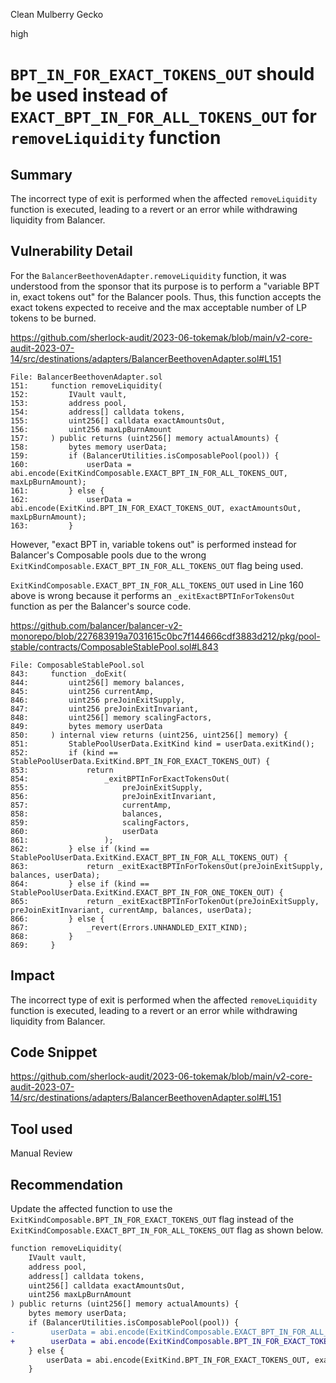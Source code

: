 Clean Mulberry Gecko

high

# `BPT_IN_FOR_EXACT_TOKENS_OUT` should be used instead of `EXACT_BPT_IN_FOR_ALL_TOKENS_OUT` for `removeLiquidity` function
## Summary

The incorrect type of exit is performed when the affected `removeLiquidity` function is executed, leading to a revert or an error while withdrawing liquidity from Balancer.

## Vulnerability Detail

For the `BalancerBeethovenAdapter.removeLiquidity` function, it was understood from the sponsor that its purpose is to perform a "variable BPT in, exact tokens out" for the Balancer pools. Thus, this function accepts the exact tokens expected to receive and the max acceptable number of LP tokens to be burned.

https://github.com/sherlock-audit/2023-06-tokemak/blob/main/v2-core-audit-2023-07-14/src/destinations/adapters/BalancerBeethovenAdapter.sol#L151


```solidity
File: BalancerBeethovenAdapter.sol
151:     function removeLiquidity(
152:         IVault vault,
153:         address pool,
154:         address[] calldata tokens,
155:         uint256[] calldata exactAmountsOut,
156:         uint256 maxLpBurnAmount
157:     ) public returns (uint256[] memory actualAmounts) {
158:         bytes memory userData;
159:         if (BalancerUtilities.isComposablePool(pool)) {
160:             userData = abi.encode(ExitKindComposable.EXACT_BPT_IN_FOR_ALL_TOKENS_OUT, maxLpBurnAmount);
161:         } else {
162:             userData = abi.encode(ExitKind.BPT_IN_FOR_EXACT_TOKENS_OUT, exactAmountsOut, maxLpBurnAmount);
163:         }
```

However,  "exact BPT in, variable tokens out" is performed instead for Balancer's Composable pools due to the wrong `ExitKindComposable.EXACT_BPT_IN_FOR_ALL_TOKENS_OUT` flag being used.

`ExitKindComposable.EXACT_BPT_IN_FOR_ALL_TOKENS_OUT` used in Line 160 above is wrong because it performs an `_exitExactBPTInForTokensOut` function as per the Balancer's source code.

https://github.com/balancer/balancer-v2-monorepo/blob/227683919a7031615c0bc7f144666cdf3883d212/pkg/pool-stable/contracts/ComposableStablePool.sol#L843

```solidity
File: ComposableStablePool.sol
843:     function _doExit(
844:         uint256[] memory balances,
845:         uint256 currentAmp,
846:         uint256 preJoinExitSupply,
847:         uint256 preJoinExitInvariant,
848:         uint256[] memory scalingFactors,
849:         bytes memory userData
850:     ) internal view returns (uint256, uint256[] memory) {
851:         StablePoolUserData.ExitKind kind = userData.exitKind();
852:         if (kind == StablePoolUserData.ExitKind.BPT_IN_FOR_EXACT_TOKENS_OUT) {
853:             return
854:                 _exitBPTInForExactTokensOut(
855:                     preJoinExitSupply,
856:                     preJoinExitInvariant,
857:                     currentAmp,
858:                     balances,
859:                     scalingFactors,
860:                     userData
861:                 );
862:         } else if (kind == StablePoolUserData.ExitKind.EXACT_BPT_IN_FOR_ALL_TOKENS_OUT) {
863:             return _exitExactBPTInForTokensOut(preJoinExitSupply, balances, userData);
864:         } else if (kind == StablePoolUserData.ExitKind.EXACT_BPT_IN_FOR_ONE_TOKEN_OUT) {
865:             return _exitExactBPTInForTokenOut(preJoinExitSupply, preJoinExitInvariant, currentAmp, balances, userData);
866:         } else {
867:             _revert(Errors.UNHANDLED_EXIT_KIND);
868:         }
869:     }
```

## Impact

The incorrect type of exit is performed when the affected `removeLiquidity` function is executed, leading to a revert or an error while withdrawing liquidity from Balancer.

## Code Snippet

https://github.com/sherlock-audit/2023-06-tokemak/blob/main/v2-core-audit-2023-07-14/src/destinations/adapters/BalancerBeethovenAdapter.sol#L151

## Tool used

Manual Review

## Recommendation

Update the affected function to use the `ExitKindComposable.BPT_IN_FOR_EXACT_TOKENS_OUT` flag instead of the `ExitKindComposable.EXACT_BPT_IN_FOR_ALL_TOKENS_OUT` flag as shown below.

```diff
function removeLiquidity(
    IVault vault,
    address pool,
    address[] calldata tokens,
    uint256[] calldata exactAmountsOut,
    uint256 maxLpBurnAmount
) public returns (uint256[] memory actualAmounts) {
    bytes memory userData;
    if (BalancerUtilities.isComposablePool(pool)) {
-        userData = abi.encode(ExitKindComposable.EXACT_BPT_IN_FOR_ALL_TOKENS_OUT, maxLpBurnAmount);
+        userData = abi.encode(ExitKindComposable.BPT_IN_FOR_EXACT_TOKENS_OUT, maxLpBurnAmount);
    } else {
        userData = abi.encode(ExitKind.BPT_IN_FOR_EXACT_TOKENS_OUT, exactAmountsOut, maxLpBurnAmount);
    }
```